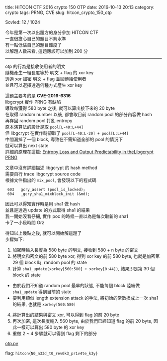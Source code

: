 title: HITCON CTF 2016 crypto 150 OTP
date: 2016-10-13 20:13 
category: crypto
tags: PRNG, CVE
slug: hitcon_crypto_150_otp

Sovled: 12 / 1024

今年是第一次以出題方的身分參加 HITCON CTF  
一直很擔心自己的題目不夠水準  
有一點低估自己的題目難度了  
以解題人數來看, 這題應該可以加到 200 分  
* * *

otp 的行為是接收使用者的明文  
隨機產生一組長度等於 明文 + flag 的 xor key  
透過 xor 加密 明文 + flag 並回傳給使用者  
並且可以選擇透過何種方式產生 xor key  

這題主要考的是 **CVE-2016-6316**  
libgcrypt 實作 PRNG 有缺陷  
導致每獲得 580 byte 之後, 就可以算出接下來的 20 byte  
在取得 random number 以後, 都會取目前 random pool 的部分內容做 hash  
再存回 random pool 打亂 entropy  
原本演算法的設計是取 `pool[L-40:L+44]`  
但 libgcrypt 在實作時卻取了 `pool[L-40:L-20] + pool[L:L+44]`  
中間漏掉了一個 block, 導致在不需知道全部的 pool 的情況下  
就可以算出 next state  
詳細的原理在這篇: [Entropy Loss and Output Predictability in theLibgcrypt PRNG](http://formal.iti.kit.edu/~klebanov/pubs/libgcrypt-cve-2016-6313.pdf)  

文章中沒有詳細描述 libgcrypt 的 hash method  
需要自行 trace libgcrypt source code  
根據文件指出的 `mix_pool`, 會發現以下的程式碼

```
 603   gcry_assert (pool_is_locked);
 604   _gcry_sha1_mixblock_init (&md);
```

因此可以得知實作時是用 sha1 做 hash  
並且是透過 update 的方式取得 sha1 的結果  
我一開始沒看仔細, 實作 poc 的時候一直以為是每次取新的 sha1  
卡了一小段時間 Orz

得知以上幾點之後, 就可以開始解這題了  
步驟如下:

1. 加密時輸入長度為 580 byte 的明文, 接收到 580 + n byte 的密文
2. 將明文和密文的前 580 byte xor, 得到 xor key 的前 580 byte, 也就是加密第 29 個 block 時, random pool 的 state
3. 計算 `sha1_update(xorkey[560:580] + xorkey[0:44])`, 結果即是第 30 個 block 的 state
  - 由於我們不知道 random pool 最早的狀態, 不能每個 block 陸續做 `sha1_update` 得到目前的 state
  - 要利用類似 length extension attack 的手法, 將初始的常數換成上一次 sha1 的結果, 也就是 `xorkey[560:580]`
4. 將計算出的結果與密文 xor, 可以得到 flag 的前 20 byte
5. 再次加密, 這次長度輸入 560 byte, 由於我們已經知道 flag 的前 20 byte, 因此一樣可以算出 580 byte 的 xor key
6. 重做 2 ~ 4 步驟就可以得到 flag 剩下的部分

[otp.py]({filename}/exp/otp.py)

flag: `hitcon{N0_n33d_t0_rev0k3_pr1v4te_k3y}`
